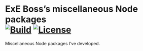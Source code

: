 ExE Boss’s miscellaneous Node packages<br/>
[![Build](https://img.shields.io/travis/com/ExE-Boss/node-packages/master)](https://travis-ci.com/ExE-Boss/node-packages)
[![License](https://img.shields.io/github/license/ExE-Boss/node-packages.svg)](https://github.com/ExE-Boss/node-packages/blob/master/LICENSE)
======================================

Miscellaneous Node packages I’ve developed.
